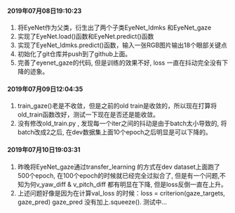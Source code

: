 #### 2019年07月08日19:10:23

1. 将EyeNet作为父类，衍生出了两个子类EyeNet_ldmks 和EyeNet_gaze
2. 实现了EyeNet.load()函数和EyeNet.predict()函数
3. 实现了EyeNet_ldmks.predict()函数，输入一张RGB图片输出18个眼部关键点
4. 初始化了git仓库并push到了github上面。
5. 完善了eyenet_gaze的代码, 但是训练的效果不好, loss 一直在抖动完全没有下降的迹象。

#### 2019年07月09日12:04:35

1. train_gaze()老是不收敛，但是之前的old train是收敛的，所以现在打算将old_train函数改好，测试一下现在是否还是能收敛。
2. 没有修改old_train.py , 发现每一个iter之间的抖动是由于batch太小导致的, 将batch改成2之后, 在dev数据集上面10个epoch之后明显是可以下降的。

#### 2019年07月10日19:03:31
1. 昨晚将EyeNet_gaze通过transfer_learning 的方式在dev dataset上面跑了500个epoch, 在100个epoch的时候就已经完全过拟合了, 但是有一个问题,不知为何v_yaw_diff & v_pitch_diff 都有明显在下降, 但是loss反倒一直在上升。
2. 上述问题好像是因为在计算val_loss 的时候：loss = criterion(gaze_targets, gaze_pred) gaze_pred 没有加上.squeeze(). 测试中...  